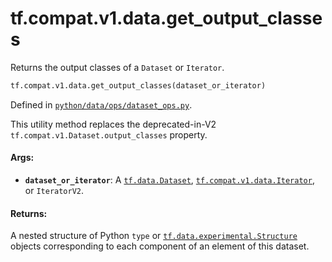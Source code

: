 <div itemscope itemtype="http://developers.google.com/ReferenceObject">
<meta itemprop="name" content="tf.compat.v1.data.get_output_classes" />
<meta itemprop="path" content="Stable" />
</div>

# tf.compat.v1.data.get_output_classes

Returns the output classes of a `Dataset` or `Iterator`.

``` python
tf.compat.v1.data.get_output_classes(dataset_or_iterator)
```



Defined in [`python/data/ops/dataset_ops.py`](/code/stable/tensorflow/python/data/ops/dataset_ops.py).

<!-- Placeholder for "Used in" -->

This utility method replaces the deprecated-in-V2
`tf.compat.v1.Dataset.output_classes` property.

#### Args:


* <b>`dataset_or_iterator`</b>: A <a href="../../../../tf/data/Dataset.md"><code>tf.data.Dataset</code></a>, <a href="../../../../tf/compat/v1/data/Iterator.md"><code>tf.compat.v1.data.Iterator</code></a>, or
  `IteratorV2`.


#### Returns:

A nested structure of Python `type` or <a href="../../../../tf/data/experimental/Structure.md"><code>tf.data.experimental.Structure</code></a>
objects corresponding to each component of an element of this dataset.
